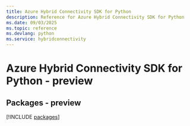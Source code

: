 ```yaml
---
title: Azure Hybrid Connectivity SDK for Python
description: Reference for Azure Hybrid Connectivity SDK for Python
ms.date: 09/03/2025
ms.topic: reference
ms.devlang: python
ms.service: hybridconnectivity
---
```

# Azure Hybrid Connectivity SDK for Python - preview
## Packages - preview
[!INCLUDE [packages](hybrid-connectivity-index.md)]